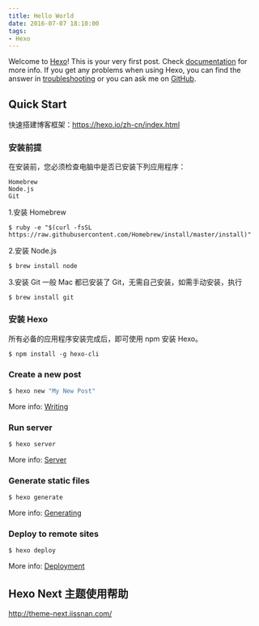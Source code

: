 ```yaml
---
title: Hello World
date: 2016-07-07 18:10:00
tags: 
- Hexo
---
```

Welcome to [Hexo](https://hexo.io/)! This is your very first post. Check [documentation](https://hexo.io/docs/) for more info. If you get any problems when using Hexo, you can find the answer in [troubleshooting](https://hexo.io/docs/troubleshooting.html) or you can ask me on [GitHub](https://github.com/hexojs/hexo/issues).

<!--more-->

## Quick Start

快速搭建博客框架：https://hexo.io/zh-cn/index.html

### 安装前提

在安装前，您必须检查电脑中是否已安装下列应用程序：

    Homebrew
    Node.js
    Git

1.安装 Homebrew

```
$ ruby -e "$(curl -fsSL https://raw.githubusercontent.com/Homebrew/install/master/install)"
```

2.安装 Node.js

```
$ brew install node
```

3.安装 Git
一般 Mac 都已安装了 Git，无需自己安装，如需手动安装，执行

```
$ brew install git
```

### 安装 Hexo

所有必备的应用程序安装完成后，即可使用 npm 安装 Hexo。

```
$ npm install -g hexo-cli
```


### Create a new post

``` bash
$ hexo new "My New Post"
```

More info: [Writing](https://hexo.io/docs/writing.html)

### Run server

``` bash
$ hexo server
```

More info: [Server](https://hexo.io/docs/server.html)

### Generate static files

``` bash
$ hexo generate
```

More info: [Generating](https://hexo.io/docs/generating.html)

### Deploy to remote sites

``` bash
$ hexo deploy
```

More info: [Deployment](https://hexo.io/docs/deployment.html)

## Hexo Next 主题使用帮助 

http://theme-next.iissnan.com/


